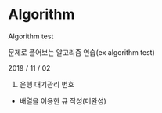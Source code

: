 # Algorithm
Algorithm test

문제로 풀어보는 알고리즘 연습(ex algorithm test)

2019 /  11 / 02
1) 은행 대기관리 번호
 - 배열을 이용한 큐 작성(미완성)
